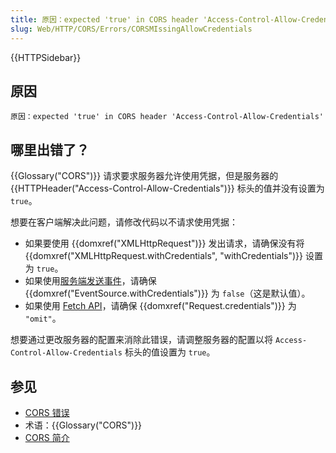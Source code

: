 ```yaml
---
title: 原因：expected 'true' in CORS header 'Access-Control-Allow-Credentials'
slug: Web/HTTP/CORS/Errors/CORSMIssingAllowCredentials
---
```


{{HTTPSidebar}}

## 原因

```plain
原因：expected 'true' in CORS header 'Access-Control-Allow-Credentials'
```

## 哪里出错了？

{{Glossary("CORS")}} 请求要求服务器允许使用凭据，但是服务器的 {{HTTPHeader("Access-Control-Allow-Credentials")}} 标头的值并没有设置为 `true`。

想要在客户端解决此问题，请修改代码以不请求使用凭据：

- 如果要使用 {{domxref("XMLHttpRequest")}} 发出请求，请确保没有将 {{domxref("XMLHttpRequest.withCredentials", "withCredentials")}} 设置为 `true`。
- 如果使用[服务端发送事件](/zh-CN/docs/Web/API/Server-sent_events)，请确保 {{domxref("EventSource.withCredentials")}} 为 `false`（这是默认值）。
- 如果使用 [Fetch API](/zh-CN/docs/Web/API/Fetch_API)，请确保 {{domxref("Request.credentials")}} 为 `"omit"`。

想要通过更改服务器的配置来消除此错误，请调整服务器的配置以将 `Access-Control-Allow-Credentials` 标头的值设置为 `true`。

## 参见

- [CORS 错误](/zh-CN/docs/Web/HTTP/CORS/Errors)
- 术语：{{Glossary("CORS")}}
- [CORS 简介](/zh-CN/docs/Web/HTTP/CORS)

